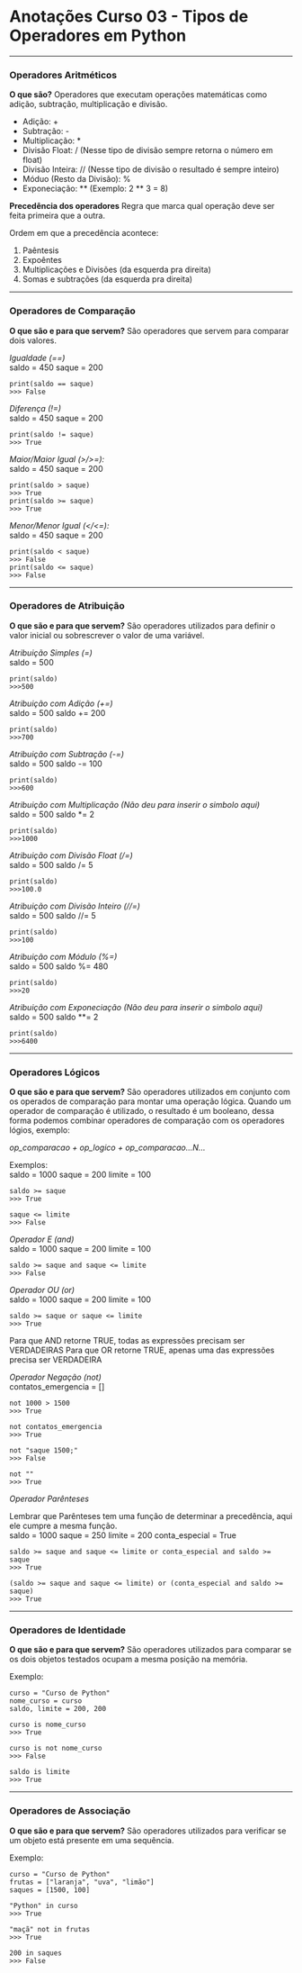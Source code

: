 # Anotações Curso 03 - Tipos de Operadores em Python

----------------------------------------------------------------
### Operadores Aritméticos

**O que são?**
Operadores que executam operações matemáticas como adição, subtração, multiplicação e divisão.
* Adição: +
* Subtração: -
* Multiplicação: *
* Divisão Float: / (Nesse tipo de divisão sempre retorna o número em float)
* Divisão Inteira: // (Nesse tipo de divisão o resultado é sempre inteiro)
* Móduo (Resto da Divisão): %
* Exponeciação: ** (Exemplo: 2 ** 3 = 8)

**Precedência dos operadores**
Regra que marca qual operação deve ser feita primeira que a outra.

Ordem em que a precedência acontece:
1. Paêntesis
2. Expoêntes
3. Multiplicações e Divisões (da esquerda pra direita)
4. Somas e subtrações (da esquerda pra direita)

----------------------------------------------------------------
### Operadores de Comparação

**O que são e para que servem?**
São operadores que servem para comparar dois valores.

*Igualdade (==)*
    <br/>
    saldo = 450
    saque = 200

    print(saldo == saque)
    >>> False

*Diferença (!=)*
    <br/>
    saldo = 450
    saque = 200

    print(saldo != saque)
    >>> True

*Maior/Maior Igual (>/>=):*
    <br/>
    saldo = 450
    saque = 200

    print(saldo > saque)
    >>> True
    print(saldo >= saque)
    >>> True

*Menor/Menor Igual (</<=):* 
    <br/>
    saldo = 450
    saque = 200

    print(saldo < saque)
    >>> False
    print(saldo <= saque)
    >>> False

----------------------------------------------------------------
### Operadores de Atribuição

**O que são e para que servem?**
São operadores utilizados para definir o valor inicial ou sobrescrever o valor de uma variável.

*Atribuição Simples (=)*
    <br/>
    saldo = 500

    print(saldo)
    >>>500

*Atribuição com Adição (+=)*
    <br/>
    saldo = 500
    saldo += 200

    print(saldo)
    >>>700

*Atribuição com Subtração (-=)*
    <br/>
    saldo = 500
    saldo -= 100

    print(saldo)
    >>>600

*Atribuição com Multiplicação (Não deu para inserir o simbolo aqui)*
    <br/>
    saldo = 500
    saldo *= 2

    print(saldo)
    >>>1000

*Atribuição com Divisão Float (/=)*
    <br/>
    saldo = 500
    saldo /= 5

    print(saldo)
    >>>100.0

*Atribuição com Divisão Inteiro (//=)*
    <br/>
    saldo = 500
    saldo //= 5

    print(saldo)
    >>>100

*Atribuição com Módulo (%=)*
    <br/>
    saldo = 500
    saldo %= 480

    print(saldo)
    >>>20

*Atribuição com Exponeciação (Não deu para inserir o simbolo aqui)*
    <br/>
    saldo = 500
    saldo **= 2

    print(saldo)
    >>>6400

----------------------------------------------------------------
### Operadores Lógicos

**O que são e para que servem?**
São operadores utilizados em conjunto com os operados de comparação para montar uma operação lógica. Quando um operador de comparação é utilizado, o resultado é um booleano, dessa forma podemos combinar operadores de comparação com os operadores lógios, exemplo:<br/>

*op_comparacao + op_logico + op_comparacao...N...*

Exemplos:
<br/>
    saldo = 1000
    saque = 200
    limite = 100
    
    saldo >= saque
    >>> True

    saque <= limite
    >>> False

*Operador E (and)*
<br/>
    saldo = 1000
    saque = 200
    limite = 100

    saldo >= saque and saque <= limite
    >>> False

*Operador OU (or)*
<br/>
    saldo = 1000
    saque = 200
    limite = 100

    saldo >= saque or saque <= limite
    >>> True

Para que AND retorne TRUE, todas as expressões precisam ser VERDADEIRAS
Para que OR retorne TRUE, apenas uma das expressões precisa ser VERDADEIRA

*Operador Negação (not)*
<br/>
    contatos_emergencia = []

    not 1000 > 1500
    >>> True

    not contatos_emergencia
    >>> True

    not "saque 1500;"
    >>> False

    not ""
    >>> True

*Operador Parênteses*
<br/>

Lembrar que Parênteses tem uma função de determinar a precedência, aqui ele cumpre a mesma função.
<br/>
    saldo = 1000
    saque = 250
    limite = 200
    conta_especial = True

    saldo >= saque and saque <= limite or conta_especial and saldo >= saque
    >>> True

    (saldo >= saque and saque <= limite) or (conta_especial and saldo >= saque)
    >>> True

----------------------------------------------------------------
### Operadores de Identidade

**O que são e para que servem?**
São operadores utilizados para comparar se os dois objetos testados ocupam a mesma posição na memória.<br/>

Exemplo:
<br/>

    curso = "Curso de Python"
    nome_curso = curso
    saldo, limite = 200, 200

    curso is nome_curso
    >>> True

    curso is not nome_curso
    >>> False

    saldo is limite
    >>> True

----------------------------------------------------------------
### Operadores de Associação

**O que são e para que servem?**
São operadores utilizados para verificar se um objeto está presente em uma sequência.<br/>

Exemplo:
<br/>

    curso = "Curso de Python"
    frutas = ["laranja", "uva", "limão"]
    saques = [1500, 100]

    "Python" in curso
    >>> True

    "maçã" not in frutas
    >>> True

    200 in saques
    >>> False